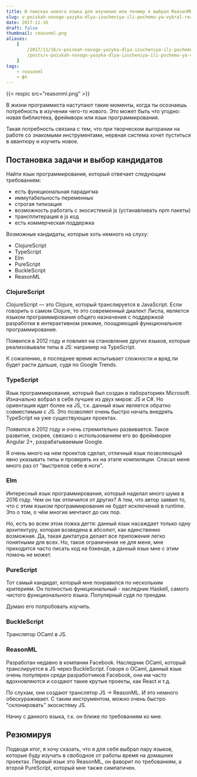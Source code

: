 ```yaml
---
title: В поисках нового языка для изучения или почему я выбрал ReasonML
slug: v-poiskah-novogo-yazyka-dlya-izucheniya-ili-pochemu-ya-vybral-reasonml
date: 2017-11-16
draft: false
thumbnail: reasonml.png
aliases:
    [
        /2017/11/16/v-poiskah-novogo-yazyka-dlya-izucheniya-ili-pochemu-ya-vybral-reasonml/,
        /posts/v-poiskah-novogo-yazyka-dlya-izucheniya-ili-pochemu-ya-vybral-reasonml/,
    ]
tags:
    - reasonml
    - фп
---
```


{{< respic src="reasonml.png" >}}

В жизни программиста наступают такие моменты, когда ты осознаешь потребность в изучении чего-то
нового. Это может быть что угодно: новая библиотека, фреймворк или язык программирования.

Такая потребность связана с тем, что при творческом выгорании на работе со знакомыми инструментами,
нервная система хочет пуститься в авантюру и изучить новое.

## Постановка задачи и выбор кандидатов

Найти язык программирования, который отвечает следующим требованиям:

-   есть функциональная парадигма
-   иммутабельность переменных
-   строгая типизация
-   возможность работать с экосистемой js (устанавливать npm пакеты)
-   трансплитерация в js код
-   есть коммерческая поддержка

Возможные кандидаты, которые хоть немного на слуху:

-   ClojureScript
-   TypeScript
-   Elm
-   PureScript
-   BuckleScript
-   ReasonML

### ClojureScript

ClojureScript — это Clojure, который транслируется в JavaScript. Если говорить о самом Clojure, то
это современный диалект Лиспа, является языком программирования общего назначения с поддержкой
разработки в интерактивном режиме, поощряющий функциональное программирование.

Появился в 2012 году и повлиял на становление других языков, которые реализовывали типы в JS:
например на TypeScript.

К сожалению, в последнее время испытывает сложности и вряд ли будет расти дальше, судя по Google
Trends.

### TypeScript

Язык программирования, который был создан в лабораториях Microsoft. Изначально вобрал в себя лучшее
из двух миров: JS и C#. Но ориентация идет более на JS, т.к. данный язык является обратно
совместимым с JS. Это позволяет очень быстро начать внедрять TypeScript на уже существующих
проектах.

Появился в 2012 году и очень стремительно развивается. Такое развитие, скорее, связано с
использованием его во фреймворке Angular 2+, разрабатываемым Google.

Я очень много на нем проектов сделал, отличный язык позволяющий явно указывать типы и проверять их
на этапе компиляции. Спасал меня много раз от "выстрелов себе в ноги".

### Elm

Интересный язык программирования, который наделал много шума в 2016 году. Чем он так отличился от
других? А тем, что автор заявил то, что с этим языком программирования не будет исключений в
runtime. Это о том, о чём многие мечтают до сих пор.

Но, есть во всем этом ложка дегтя: данный язык насаждает только одну архитектуру, которая возведена
в абсолют, как единственно возможная. Да, такая диктатура делает все приложения легко понятными для
всех. Но, такое ограничение не для меня, мне приходится часто писать код на бэкенде, а данный язык
мне с этим помочь не может.

### PureScript

Тот самый кандидат, который мне понравился по нескольким критериям. Он полностью функциональный -
наследник Haskell, самого чистого функционального языка. Популярный судя по трендам.

Думаю его попробовать изучить.

### BuckleScript

Транслятор OCaml в JS.

### ReasonML

Разработан недавно в компании Facebook. Наследник OCaml, который транслируется в JS через
BuckleScript. Говоря о OCaml, данный язык очень популярен среди разработчиков Facebook, они им часто
вдохновляются и создают такие крутые проекты, как React и т.д.

По слухам, они создают транслятор JS -> ReasonML. И это немного обескураживает. С таким
инструментом, можно очень быстро "склонировать" экосистему JS.

Начну с данного языка, т.к. он ближе по требованиям ко мне.

## Резюмируя

Подводя итог, я хочу сказать, что я для себя выбрал пару языков, которые буду изучать в свободное от
работы время на домашних проектах. Первый язык это ReasonML, он фаворит по требованиям, а второй
PureScript, который мне также симпатичен.
